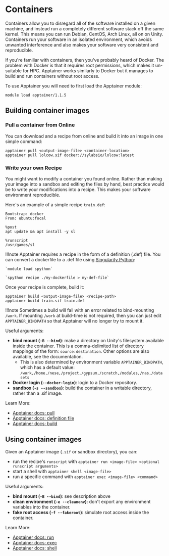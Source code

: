 # Containers #

Containers allow you to disregard all of the software installed on a given machine,
and instead run a completely different software stack off the same kernel.
This means you can run Debian, CentOS, Arch Linux, all on on Unity.
Containers run your software in an isolated environment, which avoids unwanted interference
and also makes your software very consistent and reproducible.

If you're familiar with containers, then you've probably heard of Docker.
The problem with Docker is that it requires root permissions, which makes it un-suitable for HPC.
Apptainer works similarly to Docker but it manages to build and run containers without root access.

To use Apptainer you will need to first load the Apptainer module:
```
module load apptainer/1.1.5
```

## Building container images ##
### Pull a container from Online ###
You can download and a recipe from online and build it into an image in one simple command:
```
apptainer pull <output-image-file> <container-location>
apptainer pull lolcow.sif docker://sylabsio/lolcow:latest
```

### Write your own Recipe ###

You might want to modify a container you found online.
Rather than making your image into a sandbox and editing the files by hand,
best practice would be to write your modifications into a recipe.
This makes your software environment reproducible.

Here's an example of a simple recipe `train.def`:
```
Bootstrap: docker
From: ubuntu:focal

%post
apt update && apt install -y sl

%runscript
/usr/games/sl
```

!!!note
    Apptainer requires a recipe in the form of a definition (.def) file.
    You can convert a dockerfile to a .def file using [Singularity Python](https://singularityhub.github.io/singularity-cli/recipes):

    `module load spython`

    `spython recipe ./my-dockerfile > my-def-file`

Once your recipe is complete, build it:
```
apptainer build <output-image-file> <recipe-path>
apptainer build train.sif train.def
```

!!!note
    Sometimes a build will fail with an error related to bind-mounting `/work`.
    If mounting `/work` at build-time is not required, then you can just edit `APPTAINER_BINDPATH`
    so that Apptainer will no longer try to mount it.

Useful arguments:

* **bind mount (`-B --bind`)**: make a directory on Unity's filesystem available inside the container.
This is a comma-delimited list of directory mappings of the form: `source:destination`.
Other options are also available, see the documentation.
    * This is also determined by environment variable `APPTAINER_BINDPATH`, which has a default value:
    `/work,/home,/nese,/project,/gypsum,/scratch,/modules,/nas,/datasets`
* **Docker login (`--docker-login`)**: login to a Docker repository.
* **sandbox (`-s --sandbox`)**: build the container in a writable directory, rather than a .sif image.

Learn More:

* [Apptainer docs: pull](https://apptainer.org/docs/user/main/cli/apptainer_pull.html)
* [Apptainer docs: definition file](https://apptainer.org/docs/user/1.0/definition_files.html)
* [Apptainer docs: build](https://apptainer.org/docs/user/main/cli/apptainer_build.html)


## Using container images ##
Given an Apptainer image (`.sif` or sandbox directory), you can:

* run the recipe's `runscript` with `apptainer run <image-file> <optional runscript arguments>`
* start a shell with `apptainer shell <image-file>`
* run a specific command with `apptainer exec <image-file> <command>`

Useful arguments:

* **bind mount (`-B --bind`)**: see description above
* **clean environment (`-e --cleanenv`)**: don't export any environment variables into the container.
* **fake root access (`-f --fakeroot`)**: simulate root access inside the container.

Learn More:

* [Apptainer docs: run](https://apptainer.org/docs/user/main/cli/apptainer_run.html)
* [Apptainer docs: exec](https://apptainer.org/docs/user/main/cli/apptainer_exec.html)
* [Apptainer docs: shell](https://apptainer.org/docs/user/main/cli/apptainer_shell.html)
